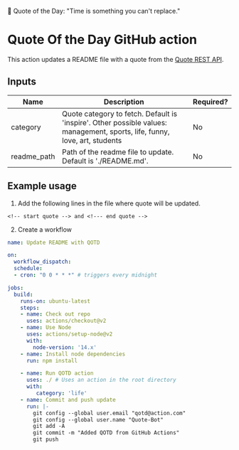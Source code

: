 <!-- start quote -->
💬 Quote of the Day: "Time is something you can't replace."
<!-- end quote -->

# Quote Of the Day GitHub action

This action updates a README file with a quote from the [Quote REST API](https://quotes.rest/).

## Inputs

| Name        | Description                                                                 | Required? |
| ----------- | ------------------------------------------------- | --------- |
| category    | Quote category to fetch. Default is 'inspire'. Other possible values: management, sports, life, funny, love, art, students | No        |
| readme_path | Path of the readme file to update. Default is './README.md'.                                                            | No        |

## Example usage

1. Add the following lines in the file where quote will be updated.
```
<!-- start quote --> and <!--- end quote -->
```

2. Create a workflow

```yaml
name: Update README with QOTD

on:
  workflow_dispatch:
  schedule:
  - cron: "0 0 * * *" # triggers every midnight

jobs:
  build:
    runs-on: ubuntu-latest
    steps:
    - name: Check out repo
      uses: actions/checkout@v2
    - name: Use Node
      uses: actions/setup-node@v2
      with:
        node-version: '14.x'
    - name: Install node dependencies
      run: npm install

    - name: Run QOTD action
      uses: ./ # Uses an action in the root directory
      with:
         category: 'life'
    - name: Commit and push update
      run: |-
        git config --global user.email "qotd@action.com"
        git config --global user.name "Quote-Bot"
        git add -A
        git commit -m "Added QOTD from GitHub Actions"
        git push
```